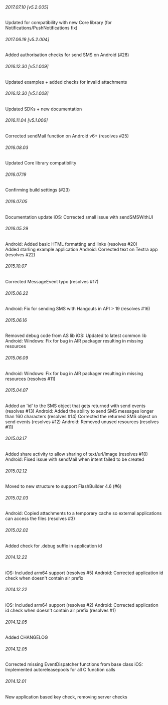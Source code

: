 

###### 2017.07.10 [v5.2.005]

Updated for compatibility with new Core library (for Notifications/PushNotifications fix)


###### 2017.06.19 [v5.2.004]

Added authorisation checks for send SMS on Android (#28)


###### 2016.12.30 [v5.1.009]

Updated examples + added checks for invalid attachments


###### 2016.12.30 [v5.1.008]

Updated SDKs + new documentation


###### 2016.11.04 [v5.1.006]

Corrected sendMail function on Android v6+ (resolves #25)


######  2016.08.03

Updated Core library compatibility


######  2016.07.19

Confirming build settings (#23)


######  2016.07.05

Documentation update
iOS: Corrected small issue with sendSMSWithUI


###### 2016.05.29

Android: Added basic HTML formatting and links (resolves #20)  
Added starling example application
Android: Corrected text on Textra app (resolves #22)


###### 2015.10.07

Corrected MessageEvent typo (resolves #17)


###### 2015.06.22

Android: Fix for sending SMS with Hangouts in API > 19 (resolves #16)


###### 2015.06.16

Removed debug code from AS lib
iOS: Updated to latest common lib
Android: Windows: Fix for bug in AIR packager resulting in missing resources


###### 2015.06.09

Android: Windows: Fix for bug in AIR packager resulting in missing resources (resolves #11)


###### 2015.04.07

Added an 'id' to the SMS object that gets returned with send events (resolves #13)
Android: Added the ability to send SMS messages longer than 160 characters (resolves #14)
Corrected the returned SMS object on send events (resolves #12)
Android: Removed unused resources (resolves #11)


###### 2015.03.17

Added share activity to allow sharing of text/url/image (resolves #10)
Android: Fixed issue with sendMail when intent failed to be created


###### 2015.02.12

Moved to new structure to support FlashBuilder 4.6 (#6)


###### 2015.02.03

Android: Copied attachments to a temporary cache so external applications can access the files (resolves #3)


###### 2015.02.02

Added check for .debug suffix in application id


###### 2014.12.22

iOS: Included arm64 support (resolves #5) 
Android: Corrected application id check when doesn't contain air prefix


###### 2014.12.22

iOS: Included arm64 support (resolves #2) 
Android: Corrected application id check when doesn't contain air prefix (resolves #1)


###### 2014.12.05

Added CHANGELOG


###### 2014.12.05

Corrected missing EventDispatcher functions from base class
iOS: Implemented autoreleasepools for all C function calls


###### 2014.12.01

New application based key check, removing server checks
